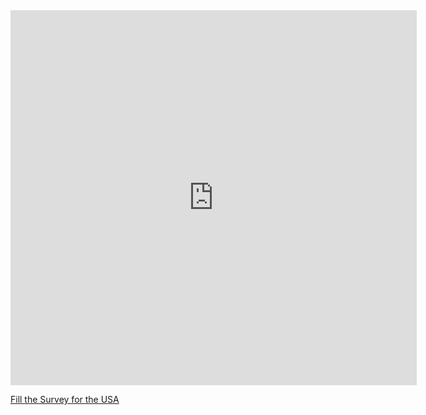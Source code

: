 

<iframe src="https://covid19.algolysis.com/grafana/d-solo/G_Aw4CrZk/coronasurveys?orgId=1&amp;refresh=30s&amp;var-country=USA&amp;var-reach=150&amp;var-population=1000000&amp;from=1583333802690&amp;to=1585922202690&amp;panelId=10
" width="650" height="600" frameborder="0"></iframe>

[Fill the Survey for the USA](https://tinyurl.com/coronasurveysusa)



